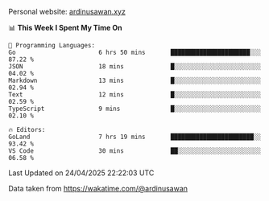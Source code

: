 Personal website: [ardinusawan.xyz](https://ardinusawan.xyz)

<!--START_SECTION:waka-->
📊 **This Week I Spent My Time On** 

```text
💬 Programming Languages: 
Go                       6 hrs 50 mins       ██████████████████████░░░   87.22 % 
JSON                     18 mins             █░░░░░░░░░░░░░░░░░░░░░░░░   04.02 % 
Markdown                 13 mins             █░░░░░░░░░░░░░░░░░░░░░░░░   02.94 % 
Text                     12 mins             █░░░░░░░░░░░░░░░░░░░░░░░░   02.59 % 
TypeScript               9 mins              █░░░░░░░░░░░░░░░░░░░░░░░░   02.10 % 

🔥 Editors: 
GoLand                   7 hrs 19 mins       ███████████████████████░░   93.42 % 
VS Code                  30 mins             ██░░░░░░░░░░░░░░░░░░░░░░░   06.58 % 
```


 Last Updated on 24/04/2025 22:22:03 UTC
<!--END_SECTION:waka-->
Data taken from https://wakatime.com/@ardinusawan
